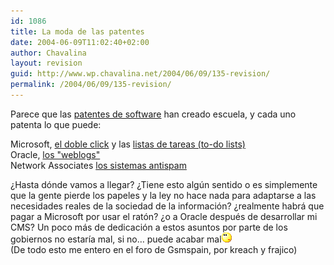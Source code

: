 ```yaml
---
id: 1086
title: La moda de las patentes
date: 2004-06-09T11:02:40+02:00
author: Chavalina
layout: revision
guid: http://www.wp.chavalina.net/2004/06/09/135-revision/
permalink: /2004/06/09/135-revision/
---
```

Parece que las <a href="http://www.chavalina.net/comentar.php?idpost=119" target="_blank">patentes de software</a> han creado escuela, y cada uno patenta lo que puede:

Microsoft, <a href="http://navegante2.elmundo.es/navegante/2004/06/03/weblog/1086295463.html" target="_blank">el doble click</a> y las <a href="http://www.hispamp3.com/noticias/noticia.php?noticia=20040609101710" target="_blank">listas de tareas (to-do lists)</a>  
Oracle, <a href="http://www.elmundo.es/navegante/2004/06/07/esociedad/1086607308.html" target="_blank">los "weblogs"<br /></a>Network Associates <a href="http://www.elmundo.es/navegante/2004/06/03/esociedad/1086259067.html" target="_blank">los sistemas antispam</a>

&iquest;Hasta dónde vamos a llegar? &iquest;Tiene esto algún sentido o es simplemente que la gente pierde los papeles y la ley no hace nada para adaptarse a las necesidades reales de la sociedad de la información? &iquest;realmente habrá que pagar a Microsoft por usar el ratón? &iquest;o a Oracle después de desarrollar mi CMS? Un poco más de dedicación a estos asuntos por parte de los gobiernos no estaría mal, si no… puede acabar mal<img src="/imagenes/emoticonos/pensativo.gif" alt="pensativo" width="16" height="16" />  
(De todo esto me entero en el foro de Gsmspain, por <span class="alguien">kreach</span> y <span class="alguien">frajico</span>)